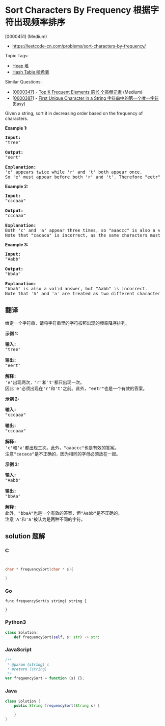 # Sort Characters By Frequency 根据字符出现频率排序

[0000451] (Medium)

- https://leetcode-cn.com/problems/sort-characters-by-frequency/

Topic Tags:

- [Heap 堆](https://leetcode-cn.com/tag/heap/)
- [Hash Table 哈希表](https://leetcode-cn.com/tag/hash-table/)

Similar Questions:

- [[0000347](https://leetcode-cn.com/problems/top-k-frequent-elements/)] - [Top K Frequent Elements 前 K 个高频元素](./0000347.top-k-frequent-elements.md) (Medium)
- [[0000387](https://leetcode-cn.com/problems/first-unique-character-in-a-string/)] - [First Unique Character in a String 字符串中的第一个唯一字符](./0000387.first-unique-character-in-a-string.md) (Easy)

Given a string, sort it in decreasing order based on the frequency of characters.

**Example 1:**

<pre><b>Input:</b>
"tree"

<b>Output:</b>
"eert"

<b>Explanation:</b>
'e' appears twice while 'r' and 't' both appear once.
So 'e' must appear before both 'r' and 't'. Therefore "eetr" is also a valid answer.
</pre>

**Example 2:**

<pre><b>Input:</b>
"cccaaa"

<b>Output:</b>
"cccaaa"

<b>Explanation:</b>
Both 'c' and 'a' appear three times, so "aaaccc" is also a valid answer.
Note that "cacaca" is incorrect, as the same characters must be together.
</pre>

**Example 3:**

<pre><b>Input:</b>
"Aabb"

<b>Output:</b>
"bbAa"

<b>Explanation:</b>
"bbaA" is also a valid answer, but "Aabb" is incorrect.
Note that 'A' and 'a' are treated as two different characters.
</pre>

## 翻译

给定一个字符串，请将字符串里的字符按照出现的频率降序排列。

**示例 1:**

<pre><strong>输入:</strong>
"tree"

<strong>输出:</strong>
"eert"

<strong>解释:
</strong>'e'出现两次，'r'和't'都只出现一次。
因此'e'必须出现在'r'和't'之前。此外，"eetr"也是一个有效的答案。
</pre>

**示例 2:**

<pre><strong>输入:</strong>
"cccaaa"

<strong>输出:</strong>
"cccaaa"

<strong>解释:
</strong>'c'和'a'都出现三次。此外，"aaaccc"也是有效的答案。
注意"cacaca"是不正确的，因为相同的字母必须放在一起。
</pre>

**示例 3:**

<pre><strong>输入:</strong>
"Aabb"

<strong>输出:</strong>
"bbAa"

<strong>解释:
</strong>此外，"bbaA"也是一个有效的答案，但"Aabb"是不正确的。
注意'A'和'a'被认为是两种不同的字符。
</pre>

## solution 题解

### C

```c


char * frequencySort(char * s){

}


```

### Go

```golang
func frequencySort(s string) string {

}
```

### Python3

```python
class Solution:
    def frequencySort(self, s: str) -> str:

```

### JavaScript

```javascript
/**
 * @param {string} s
 * @return {string}
 */
var frequencySort = function (s) {};
```

### Java

```java
class Solution {
    public String frequencySort(String s) {

    }
}
```
